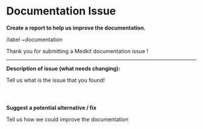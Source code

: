 # Documentation Issue
**Create a report to help us improve the documentation.**

/label ~documentation

Thank you for submitting a Medkit documentation issue ! 
___

**Description of issue (what needs changing):**

Tell us what is the issue that you found!
```



```
**Suggest a potential alternative / fix**

Tell us how we could improve the documentation

```


```